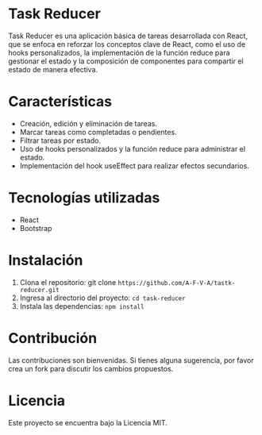 # Task Reducer

Task Reducer es una aplicación básica de tareas desarrollada con React, que se enfoca en reforzar los conceptos clave de React, como el uso de hooks personalizados, la implementación de la función reduce para gestionar el estado y la composición de componentes para compartir el estado de manera efectiva.

# Características

- Creación, edición y eliminación de tareas.
- Marcar tareas como completadas o pendientes.
- Filtrar tareas por estado.
- Uso de hooks personalizados y la función reduce para administrar el estado.
- Implementación del hook useEffect para realizar efectos secundarios.

# Tecnologías utilizadas

- React
- Bootstrap

# Instalación

1. Clona el repositorio: git clone `https://github.com/A-F-V-A/tastk-reducer.git`
2. Ingresa al directorio del proyecto: `cd task-reducer`
3. Instala las dependencias: `npm install`

# Contribución

Las contribuciones son bienvenidas. Si tienes alguna sugerencia, por favor crea un fork para discutir los cambios propuestos.

# Licencia

Este proyecto se encuentra bajo la Licencia MIT.
